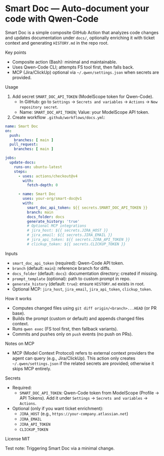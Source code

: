# Smart Doc — Auto-document your code with Qwen-Code

Smart Doc is a simple composite GitHub Action that analyzes code changes and updates documentation under `docs/`, optionally enriching it with ticket context and generating `HISTORY.md` in the repo root.

Key points
- Composite action (Bash): minimal and maintainable.
- Uses Qwen-Code CLI; attempts FS tool first, then falls back.
- MCP (Jira/ClickUp) optional via `~/.qwen/settings.json` when secrets are provided.

Usage
1) Add secret `SMART_DOC_API_TOKEN` (ModelScope token for Qwen-Code).
   - In GitHub: go to `Settings` → `Secrets and variables` → `Actions` → `New repository secret`.
   - Name: `SMART_DOC_API_TOKEN`; Value: your ModelScope API token.
2) Create workflow `.github/workflows/docs.yml`:

```yaml
name: Smart Doc
on:
  push:
    branches: [ main ]
  pull_request:
    branches: [ main ]

jobs:
  update-docs:
    runs-on: ubuntu-latest
    steps:
      - uses: actions/checkout@v4
        with:
          fetch-depth: 0

      - name: Smart Doc
        uses: your-org/smart-doc@v1
        with:
          smart_doc_api_token: ${{ secrets.SMART_DOC_API_TOKEN }}
          branch: main
          docs_folder: docs
          generate_history: 'true'
          # Optional MCP integrations
          # jira_host: ${{ secrets.JIRA_HOST }}
          # jira_email: ${{ secrets.JIRA_EMAIL }}
          # jira_api_token: ${{ secrets.JIRA_API_TOKEN }}
          # clickup_token: ${{ secrets.CLICKUP_TOKEN }}
```

Inputs
- `smart_doc_api_token` (required): Qwen-Code API token.
- `branch` (default: `main`): reference branch for diffs.
- `docs_folder` (default: `docs`): documentation directory; created if missing.
- `prompt_template` (optional): path to custom prompt in repo.
- `generate_history` (default: `true`): ensure `HISTORY.md` exists in root.
- Optional MCP: `jira_host`, `jira_email`, `jira_api_token`, `clickup_token`.

How it works
- Computes changed files using `git diff origin/<branch>...HEAD` (or PR base).
- Builds the prompt (custom or default) and appends changed files context.
- Runs `qwen exec` (FS tool first, then fallback variants).
- Commits and pushes only on `push` events (no push on PRs).

Notes on MCP
- MCP (Model Context Protocol) refers to external context providers the agent can query (e.g., Jira/ClickUp). This action only creates `~/.qwen/settings.json` if the related secrets are provided; otherwise it skips MCP entirely.

Secrets
- Required:
  - `SMART_DOC_API_TOKEN`: Qwen-Code token from ModelScope (Profile → API Tokens). Add it under `Settings` → `Secrets and variables` → `Actions`.
- Optional (only if you want ticket enrichment):
  - `JIRA_HOST` (e.g., `https://your-company.atlassian.net`)
  - `JIRA_EMAIL`
  - `JIRA_API_TOKEN`
  - `CLICKUP_TOKEN`

License
MIT

Test note: Triggering Smart Doc via a minimal change.
